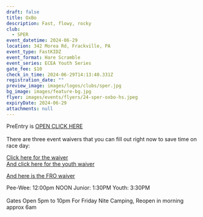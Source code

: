 ```yaml
---
draft: false
title: OxBo
description: Fast, flowy, rocky
club:
  - SPER
event_datetime: 2024-06-29
location: 342 Morea Rd, Frackville, PA
event_type: FastKIDZ
event_format: Hare Scramble
event_series: ECEA Youth Series
gate_fee: $10
check_in_time: 2024-06-29T14:13:40.331Z
registration_date: ""
preview_image: images/logos/clubs/sper.jpg
bg_image: images/feature-bg.jpg
flyer: images/events/flyers/24-sper-oxbo-hs.jpeg
expiryDate: 2024-06-29
attachments: null
---
```

PreEntry is [OPEN CLICK HERE](https://www.moto-tally.com/ECEA/ECEA_PWY/PreEntry.aspx)\
\
There are three event waivers that you can fill out right now to save time on race day:[](/attachments/events/2023-sper-oxbo-waiver.pdf)

[Click here for the waiver](/attachments/events/2023-sper-oxbo-waiver.pdf)\
[And click here for the youth waiver](/attachments/events/2023-sper-oxbo-youth-waiver.pdf)

[And here is the FRO waiver](https://link.edgepilot.com/s/d4ef2188/solb1XjDdkuWUacoOASnqQ?u=https://waivers.readingoutdoors.com/event-oxbo)

Pee-Wee: 12:00pm NOON
Junior: 1:30PM
Youth: 3:30PM\
\
Gates Open 5pm to 10pm For Friday Nite Camping, Reopen in morning approx 6am